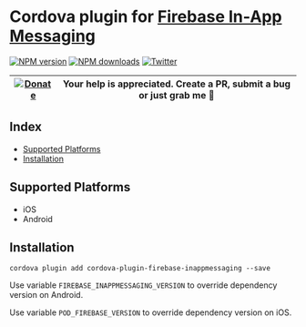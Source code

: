 # Cordova plugin for [Firebase In-App Messaging](https://firebase.google.com/docs/in-app-messaging)

[![NPM version][npm-version]][npm-url] [![NPM downloads][npm-downloads]][npm-url] [![Twitter][twitter-follow]][twitter-url]

| [![Donate](https://www.paypalobjects.com/en_US/i/btn/btn_donateCC_LG.gif)][donate-url] | Your help is appreciated. Create a PR, submit a bug or just grab me :beer: |
|-|-|

## Index

<!-- MarkdownTOC levels="2" autolink="true" -->

- [Supported Platforms](#supported-platforms)
- [Installation](#installation)

<!-- /MarkdownTOC -->

## Supported Platforms

- iOS
- Android

## Installation

    cordova plugin add cordova-plugin-firebase-inappmessaging --save

Use variable `FIREBASE_INAPPMESSAGING_VERSION` to override dependency version on Android.

Use variable `POD_FIREBASE_VERSION` to override dependency version on iOS.

[npm-url]: https://www.npmjs.com/package/cordova-plugin-firebase-inappmessaging
[npm-version]: https://img.shields.io/npm/v/cordova-plugin-firebase-inappmessaging.svg
[npm-downloads]: https://img.shields.io/npm/dm/cordova-plugin-firebase-inappmessaging.svg
[twitter-url]: https://twitter.com/chemerisuk
[twitter-follow]: https://img.shields.io/twitter/follow/chemerisuk.svg?style=social&label=Follow%20me
[donate-url]: https://www.paypal.com/cgi-bin/webscr?cmd=_s-xclick&hosted_button_id=K7CE5R3PAPT9A&source=url
